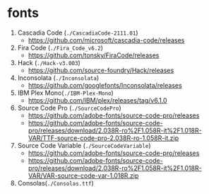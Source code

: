 # fonts

1. Cascadia Code (`./CascadiaCode-2111.01`)
   - https://github.com/microsoft/cascadia-code/releases
1. Fira Code (`./Fira_Code_v6.2`)
   - https://github.com/tonsky/FiraCode/releases
1. Hack (`./Hack-v3.003`)
   - https://github.com/source-foundry/Hack/releases
1. Inconsolata (`./Inconsolata`)
   - https://github.com/googlefonts/Inconsolata/releases
1. IBM Plex Mono(`./IBM-Plex-Mono`)
   - https://github.com/IBM/plex/releases/tag/v6.1.0
1. Source Code Pro (`./SourceCodePro`)
   - https://github.com/adobe-fonts/source-code-pro/releases
   - https://github.com/adobe-fonts/source-code-pro/releases/download/2.038R-ro%2F1.058R-it%2F1.018R-VAR/TTF-source-code-pro-2.038R-ro-1.058R-it.zip
1. Source Code Variable (`./SourceCodeVariable`)
   - https://github.com/adobe-fonts/source-code-pro/releases
   - https://github.com/adobe-fonts/source-code-pro/releases/download/2.038R-ro%2F1.058R-it%2F1.018R-VAR/VAR-source-code-var-1.018R.zip
1. Consolas(`./Consolas.ttf`)
